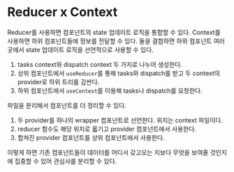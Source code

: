 # Reducer x Context
Reducer를 사용하면 컴포넌트의 state 업데이트 로직을 통합할 수 있다. Context를 사용하면 하위 컴포넌트들에 정보를 전달할 수 있다. 둘을 결합하면 하위 컴포넌트 여러 곳에서 state 업데이트 로직을 선언적으로 사용할 수 있다.

1. tasks context와 dispatch context 두 가지로 나누어 생성한다.
2. 상위 컴포넌트에서 `useReducer`를 통해 tasks와 dispatch를 받고 두 context의 provider로 하위 트리를 감싼다.
3. 하위 컴포넌트에서 `useContext`를 이용해 tasks나 dispatch를 요청한다.

파일을 분리해서 컴포넌트를 더 정리할 수 있다.

1. 두 provider를 하나의 wrapper 컴포넌트로 선언한다. 위치는 context 파일이다.
2. reducer 함수도 해당 위치로 옯기고 provider 컴포넌트에서 사용한다.
3. 합쳐진 provider 컴포넌트를 상위 컴포넌트에서 사용한다.

이렇게 하면 기존 컴포넌트들이 데이터를 어디서 갖고오는 지보다 무엇을 보여줄 것인지에 집중할 수 있어 관심사를 분리할 수 있다.